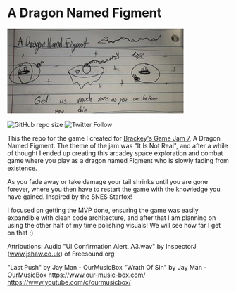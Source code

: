 # A Dragon Named Figment

![Original sketch](Images/idea_sketch.jpg)

![GitHub repo size](https://img.shields.io/github/repo-size/maxlov/DragonNamedFigment)
![Twitter Follow](https://img.shields.io/twitter/follow/maxwell_lovell?style=social)

This the repo for the game I created for [Brackey's Game Jam 7](https://itch.io/jam/brackeys-7), A Dragon Named Figment.
The theme of the jam was "It Is Not Real", and after a while of thought I ended up creating this arcadey space exploration and combat game
where you play as a dragon named Figment who is slowly fading from existence.

As you fade away or take damage your tail shrinks until you are gone forever, where you then have to restart the game with the knowledge you have gained.
Inspired by the SNES Starfox!

I focused on getting the MVP done, ensuring the game was easily expandible with clean code architecture, and after that I am planning on using the other half of my time polishing visuals!
We will see how far I get on that :)


Attributions:
Audio
"UI Confirmation Alert, A3.wav" by InspectorJ (www.jshaw.co.uk) of Freesound.org

"Last Push" by Jay Man - OurMusicBox
"Wrath Of Sin" by Jay Man - OurMusicBox
https://www.our-music-box.com/
https://www.youtube.com/c/ourmusicbox/ 
